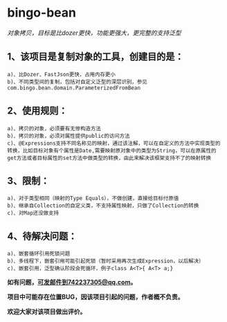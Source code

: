 # bingo-bean
*对象拷贝，目标是比dozer更快，功能更强大，更完整的支持泛型*
## 1、该项目是复制对象的工具，创建目的是：
    a)、比Dozer、FastJson更快，占用内存更小
    b)、不同类型间的复制，包括对自定义泛型的深层识别，参见com.bingo.bean.domain.ParameterizedFromBean
## 2、使用规则：
    a)、拷贝的对象，必须要有无惨构造方法
    b)、拷贝的对象，必须对属性提供public的访问方法
    c)、@Expressions支持不同名称见的映射，通过该注解，可以在自定义的方法中实现类型的转换，比如目标对象有个属性是Date,需要映射原对象中的类型为String，可以在原属性的get方法或者目标属性的set方法中做类型的转换，由此来解决该框架支持不了的映射转换
## 3、限制：
    a)、对于类型相同（映射的Type Equals），不做创建，直接给目标付原值
    b)、继承自Collection的自定义类，不支持属性映射，只做了Collection的转换
    c)、对Map还没做支持
## 4、待解决问题：
    a)、嵌套循环引用死锁问题
    b)、多线程下，嵌套引用可能引起死锁（暂时采用再次生成Expression，以后解决）
    c)、嵌套引用，泛型确认阶段会死循环，例子class A<T>{ A<T> a;}
**如有问题，可发邮件到742237305@qq.com。**   

**项目中可能存在位置BUG，因该项目引起的问题，作者概不负责。**  

**欢迎大家对该项目做出评价。**
